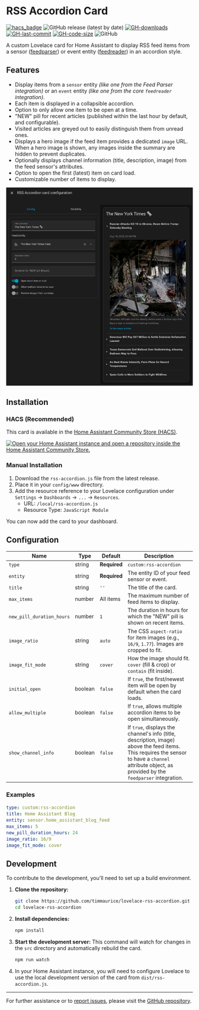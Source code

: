 # RSS Accordion Card

[![hacs_badge](https://img.shields.io/badge/HACS-Custom-41BDF5.svg?style=flat-square)](https://github.com/hacs/integration)
![GitHub release (latest by date)](https://img.shields.io/github/v/release/timmaurice/lovelace-rss-accordion?style=flat-square)
[![GH-downloads](https://img.shields.io/github/downloads/timmaurice/lovelace-rss-accordion/total?style=flat-square)](https://github.com/timmaurice/lovelace-rss-accordion/releases)
[![GH-last-commit](https://img.shields.io/github/last-commit/timmaurice/lovelace-rss-accordion.svg?style=flat-square)](https://github.com/timmaurice/lovelace-rss-accordion/commits/master)
[![GH-code-size](https://img.shields.io/github/languages/code-size/timmaurice/lovelace-rss-accordion.svg?style=flat-square)](https://github.com/timmaurice/lovelace-rss-accordion)
![GitHub](https://img.shields.io/github/license/timmaurice/lovelace-rss-accordion?style=flat-square)

A custom Lovelace card for Home Assistant to display RSS feed items from a sensor ([feedparser](https://github.com/custom-components/feedparser)) or event entity ([feedreader](https://www.home-assistant.io/integrations/feedreader/)) in an accordion style.

## Features

- Display items from a `sensor` entity _(like one from the Feed Parser integration)_ or an `event` entity _(like one from the core `feedreader` integration)_.
- Each item is displayed in a collapsible accordion.
- Option to only allow one item to be open at a time.
- "NEW" pill for recent articles (published within the last hour by default, and configurable).
- Visited articles are greyed out to easily distinguish them from unread ones.
- Displays a hero image if the feed item provides a dedicated `image` URL. When a hero image is shown, any images inside the summary are hidden to prevent duplicates.
- Optionally displays channel information (title, description, image) from the feed sensor's attributes.
- Option to open the first (latest) item on card load.
- Customizable number of items to display.

![RSS Accordion Card Screenshot](https://raw.githubusercontent.com/timmaurice/lovelace-rss-accordion/main/screenshot.png)

## Installation

### HACS (Recommended)

This card is available in the [Home Assistant Community Store (HACS)](https://hacs.xyz/).

<a href="https://my.home-assistant.io/redirect/hacs_repository/?owner=timmaurice&repository=lovelace-rss-accordion&category=plugin" target="_blank" rel="noreferrer noopener"><img src="https://my.home-assistant.io/badges/hacs_repository.svg" alt="Open your Home Assistant instance and open a repository inside the Home Assistant Community Store." /></a>

### Manual Installation

1.  Download the `rss-accordion.js` file from the latest release.
2.  Place it in your `config/www` directory.
3.  Add the resource reference to your Lovelace configuration under `Settings` -> `Dashboards` -> `...` -> `Resources`.
    - URL: `/local/rss-accordion.js`
    - Resource Type: `JavaScript Module`

You can now add the card to your dashboard.

## Configuration

| Name                      | Type    | Default      | Description                                                                                                                                                                                          |
| ------------------------- | ------- | ------------ | ---------------------------------------------------------------------------------------------------------------------------------------------------------------------------------------------------- |
| `type`                    | string  | **Required** | `custom:rss-accordion`                                                                                                                                                                               |
| `entity`                  | string  | **Required** | The entity ID of your feed sensor or event.                                                                                                                                                          |
| `title`                   | string  | `''`         | The title of the card.                                                                                                                                                                               |
| `max_items`               | number  | All items    | The maximum number of feed items to display.                                                                                                                                                         |
| `new_pill_duration_hours` | number  | `1`          | The duration in hours for which the "NEW" pill is shown on recent items.                                                                                                                             |
| `image_ratio`             | string  | `auto`       | The CSS `aspect-ratio` for item images (e.g., `16/9`, `1.77`). Images are cropped to fit.                                                                                                            |
| `image_fit_mode`          | string  | `cover`      | How the image should fit. `cover` (fill & crop) or `contain` (fit inside).                                                                                                                           |
| `initial_open`            | boolean | `false`      | If `true`, the first/newest item will be open by default when the card loads.                                                                                                                        |
| `allow_multiple`          | boolean | `false`      | If `true`, allows multiple accordion items to be open simultaneously.                                                                                                                                |
| `show_channel_info`       | boolean | `false`      | If `true`, displays the channel's info (title, description, image) above the feed items. This requires the sensor to have a `channel` attribute object, as provided by the `feedparser` integration. |

### Examples

```yaml
type: custom:rss-accordion
title: Home Assistant Blog
entity: sensor.home_assistant_blog_feed
max_items: 5
new_pill_duration_hours: 24
image_ratio: 16/9
image_fit_mode: cover
```

## Development

To contribute to the development, you'll need to set up a build environment.

1.  **Clone the repository:**

    ```bash
    git clone https://github.com/timmaurice/lovelace-rss-accordion.git
    cd lovelace-rss-accordion
    ```

2.  **Install dependencies:**

    ```bash
    npm install
    ```

3.  **Start the development server:**
    This command will watch for changes in the `src` directory and automatically rebuild the card.

    ```bash
    npm run watch
    ```

4.  In your Home Assistant instance, you will need to configure Lovelace to use the local development version of the card from `dist/rss-accordion.js`.

---

For further assistance or to [report issues](https://github.com/timmaurice/lovelace-rss-accordion/issues), please visit the [GitHub repository](https://github.com/timmaurice/lovelace-rss-accordion).
